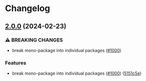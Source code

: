 # Changelog

## [2.0.0](https://github.com/chanzuckerberg/go-misc/compare/sets-v1.12.0...sets-v2.0.0) (2024-02-23)


### ⚠ BREAKING CHANGES

* break mono-package into individual packages ([#1000](https://github.com/chanzuckerberg/go-misc/issues/1000))

### Features

* break mono-package into individual packages ([#1000](https://github.com/chanzuckerberg/go-misc/issues/1000)) ([5151c5e](https://github.com/chanzuckerberg/go-misc/commit/5151c5e6a03d706156ac0a5b437875ab1600af6c))
